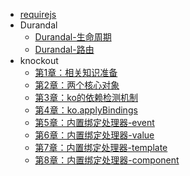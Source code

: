 - [requirejs](require.md)
- Durandal
    - [Durandal-生命周期](Durandal-Lifecycle.md) 
    - [Durandal-路由](Durandal-Router.md)
- knockout
    - [第1章：相关知识准备](knockout/第1章：相关知识准备.md) 
    - [第2章：两个核心对象](knockout/第2章：两个核心对象.md)
    - [第3章：ko的依赖检测机制](knockout/第3章：ko的依赖检测机制.md)
    - [第4章：ko.applyBindings](knockout/第4章：ko.applyBindings.md)
    - [第5章：内置绑定处理器-event](knockout/第5章：内置绑定处理器-event.md)
    - [第6章：内置绑定处理器-value](knockout/第6章：内置绑定处理器-value.md)
    - [第7章：内置绑定处理器-template](knockout/第7章：内置绑定处理器-template.md)
    - [第8章：内置绑定处理器-component](knockout/第8章：内置绑定处理器-component.md)
     